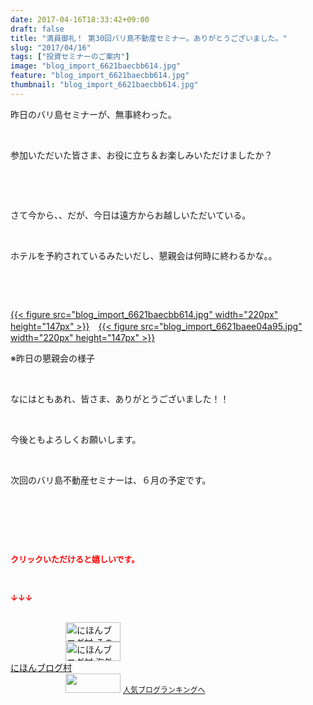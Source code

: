 ```yaml
---
date: 2017-04-16T18:33:42+09:00
draft: false
title: "満員御礼！ 第30回バリ島不動産セミナー。ありがとうございました。"
slug: "2017/04/16"
tags: ["投資セミナーのご案内"]
image: "blog_import_6621baecbb614.jpg"
feature: "blog_import_6621baecbb614.jpg"
thumbnail: "blog_import_6621baecbb614.jpg"
---
```

<p>昨日のバリ島セミナーが、無事終わった。</p><p> </p><p>参加いただいた皆さま、お役に立ち＆お楽しみいただけましたか？</p><p> </p><p> </p><p>さて今から、、だが、今日は遠方からお越しいただいている。</p><p> </p><p>ホテルを予約されているみたいだし、懇親会は何時に終わるかな。。</p><p> </p><p> </p><p><a href="blog_import_6621baecbb614.jpg">{{< figure src="blog_import_6621baecbb614.jpg" width="220px" height="147px" >}}</a>　<a href="blog_import_6621baee04a95.jpg">{{< figure src="blog_import_6621baee04a95.jpg" width="220px" height="147px" >}}</a></p><p>※昨日の懇親会の様子</p><p> </p><p>なにはともあれ、皆さま、ありがとうございました！！</p><p> </p><p>今後ともよろしくお願いします。</p><p> </p><p>次回のバリ島不動産セミナーは、６月の予定です。</p><p> </p><p> </p><p> </p><p><font color="#ff0000" size="2"><strong>クリックいただけると嬉しいです。</strong></font></p><p></p><p> </p><p><font color="#ff0000" size="2"><strong>↓↓↓</strong></font></p><p><br/><a href="ranking.html?p_cid=01260127" id="&amp;blogmura_banner" target="_blank"><img alt="にほんブログ村 その他生活ブログ 不動産投資へ" border="0" height="31" src="data:image/svg+xml;charset=utf-8,%3Csvg%20xmlns%3D%22http%3A%2F%2Fwww.w3.org%2F2000%2Fsvg%22%20title%3D%22Placeholder%20for%20Images%22%20role%3D%22presentation%22%20viewBox%3D%220%200%2088%2031%22%20%2F%3E" width="88" data-src="//life.blogmura.com/hudousantoushi/img/hudousantoushi88_31.gif" style="aspect-ratio: auto 88 / 31;"/><noscript><img alt="にほんブログ村 その他生活ブログ 不動産投資へ" border="0" height="31" src="//life.blogmura.com/hudousantoushi/img/hudousantoushi88_31.gif" width="88"></noscript></a><br/><a href="ranking.html?p_cid=01260127" target="_blank"><img alt="にほんブログ村 海外生活ブログ バリ島情報へ" border="0" height="31" src="data:image/svg+xml;charset=utf-8,%3Csvg%20xmlns%3D%22http%3A%2F%2Fwww.w3.org%2F2000%2Fsvg%22%20title%3D%22Placeholder%20for%20Images%22%20role%3D%22presentation%22%20viewBox%3D%220%200%2088%2031%22%20%2F%3E" width="88" data-src="https://img-proxy.blog-video.jp/images?url=http%3A%2F%2Foverseas.blogmura.com%2Fbali%2Fimg%2Fbali88_31.gif" style="aspect-ratio: auto 88 / 31;"/><noscript><img alt="にほんブログ村 海外生活ブログ バリ島情報へ" border="0" height="31" src="https://img-proxy.blog-video.jp/images?url=http%3A%2F%2Foverseas.blogmura.com%2Fbali%2Fimg%2Fbali88_31.gif" width="88"></noscript></a><br/><a href="ranking.html?p_cid=01260127" target="_blank">にほんブログ村</a><br/><a href="link.php?1804582" title="人気ブログランキングへ"><img border="0" height="31" src="data:image/svg+xml;charset=utf-8,%3Csvg%20xmlns%3D%22http%3A%2F%2Fwww.w3.org%2F2000%2Fsvg%22%20title%3D%22Placeholder%20for%20Images%22%20role%3D%22presentation%22%20viewBox%3D%220%200%2088%2031%22%20%2F%3E" width="88" data-src="https://blog.with2.net/img/banner/banner_22.gif" style="aspect-ratio: auto 88 / 31;"/><noscript><img border="0" height="31" src="https://blog.with2.net/img/banner/banner_22.gif" width="88"></noscript></a> <a href="link.php?1804582" style="font-size: 12px;">人気ブログランキングへ</a></p>

